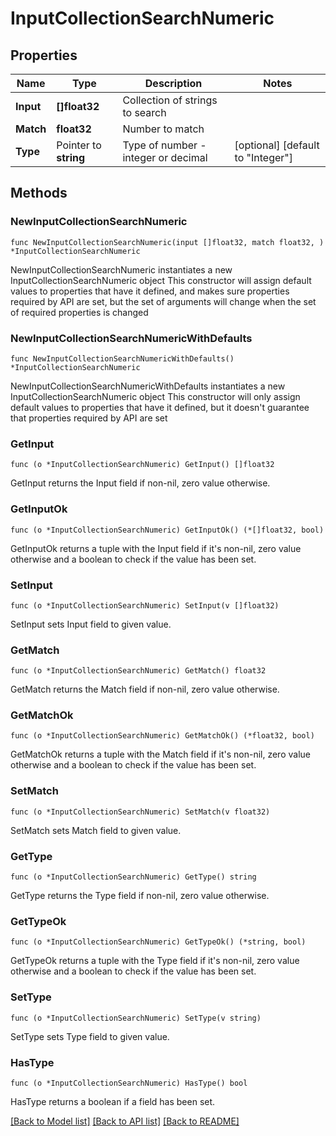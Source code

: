 # InputCollectionSearchNumeric

## Properties

Name | Type | Description | Notes
------------ | ------------- | ------------- | -------------
**Input** | **[]float32** | Collection of strings to search | 
**Match** | **float32** | Number to match | 
**Type** | Pointer to **string** | Type of number - integer or decimal | [optional] [default to "Integer"]

## Methods

### NewInputCollectionSearchNumeric

`func NewInputCollectionSearchNumeric(input []float32, match float32, ) *InputCollectionSearchNumeric`

NewInputCollectionSearchNumeric instantiates a new InputCollectionSearchNumeric object
This constructor will assign default values to properties that have it defined,
and makes sure properties required by API are set, but the set of arguments
will change when the set of required properties is changed

### NewInputCollectionSearchNumericWithDefaults

`func NewInputCollectionSearchNumericWithDefaults() *InputCollectionSearchNumeric`

NewInputCollectionSearchNumericWithDefaults instantiates a new InputCollectionSearchNumeric object
This constructor will only assign default values to properties that have it defined,
but it doesn't guarantee that properties required by API are set

### GetInput

`func (o *InputCollectionSearchNumeric) GetInput() []float32`

GetInput returns the Input field if non-nil, zero value otherwise.

### GetInputOk

`func (o *InputCollectionSearchNumeric) GetInputOk() (*[]float32, bool)`

GetInputOk returns a tuple with the Input field if it's non-nil, zero value otherwise
and a boolean to check if the value has been set.

### SetInput

`func (o *InputCollectionSearchNumeric) SetInput(v []float32)`

SetInput sets Input field to given value.


### GetMatch

`func (o *InputCollectionSearchNumeric) GetMatch() float32`

GetMatch returns the Match field if non-nil, zero value otherwise.

### GetMatchOk

`func (o *InputCollectionSearchNumeric) GetMatchOk() (*float32, bool)`

GetMatchOk returns a tuple with the Match field if it's non-nil, zero value otherwise
and a boolean to check if the value has been set.

### SetMatch

`func (o *InputCollectionSearchNumeric) SetMatch(v float32)`

SetMatch sets Match field to given value.


### GetType

`func (o *InputCollectionSearchNumeric) GetType() string`

GetType returns the Type field if non-nil, zero value otherwise.

### GetTypeOk

`func (o *InputCollectionSearchNumeric) GetTypeOk() (*string, bool)`

GetTypeOk returns a tuple with the Type field if it's non-nil, zero value otherwise
and a boolean to check if the value has been set.

### SetType

`func (o *InputCollectionSearchNumeric) SetType(v string)`

SetType sets Type field to given value.

### HasType

`func (o *InputCollectionSearchNumeric) HasType() bool`

HasType returns a boolean if a field has been set.


[[Back to Model list]](../README.md#documentation-for-models) [[Back to API list]](../README.md#documentation-for-api-endpoints) [[Back to README]](../README.md)


